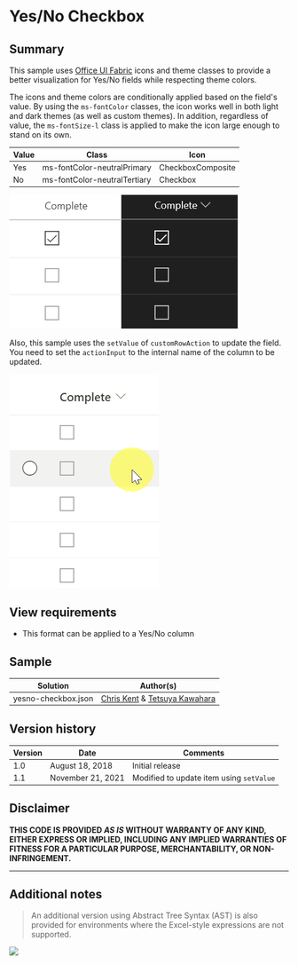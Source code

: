 # Yes/No Checkbox

## Summary
This sample uses [Office UI Fabric](https://developer.microsoft.com/en-us/fabric) icons and theme classes to provide a better visualization for Yes/No fields while respecting theme colors.

The icons and theme colors are conditionally applied based on the field's value. By using the `ms-fontColor` classes, the icon works well in both light and dark themes (as well as custom themes). In addition, regardless of value, the `ms-fontSize-l` class is applied to make the icon large enough to stand on its own.

|Value|Class|Icon|
|---|---|---|
|Yes|ms-fontColor-neutralPrimary|CheckboxComposite|
|No|ms-fontColor-neutralTertiary|Checkbox|

![screenshot of the sample](./assets/screenshot.png)

Also, this sample uses the `setValue` of `customRowAction` to update the field. You need to set the `actionInput` to the internal name of the column to be updated.

![screenshot of the sample](./assets/screen_capture.gif)

## View requirements
- This format can be applied to a Yes/No column

## Sample

Solution|Author(s)
--------|---------
yesno-checkbox.json | [Chris Kent](https://twitter.com/thechriskent) & [Tetsuya Kawahara](https://twitter.com/techan_k)

## Version history

Version|Date|Comments
-------|----|--------
1.0|August 18, 2018|Initial release
1.1|November 21, 2021|Modified to update item using `setValue`

## Disclaimer
**THIS CODE IS PROVIDED *AS IS* WITHOUT WARRANTY OF ANY KIND, EITHER EXPRESS OR IMPLIED, INCLUDING ANY IMPLIED WARRANTIES OF FITNESS FOR A PARTICULAR PURPOSE, MERCHANTABILITY, OR NON-INFRINGEMENT.**

---

## Additional notes

> An additional version using Abstract Tree Syntax (AST) is also provided for environments where the Excel-style expressions are not supported.

<img src="https://pnptelemetry.azurewebsites.net/sp-dev-list-formatting/column-samples/yesno-checkbox" />
